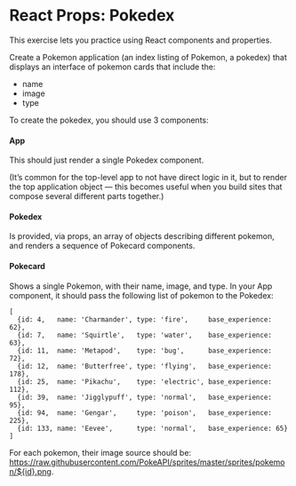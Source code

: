 # React Props: Pokedex
This exercise lets you practice using React components and properties.

Create a Pokemon application (an index listing of Pokemon, a pokedex) that displays an interface of pokemon cards that include the:
- name
- image
- type

To create the pokedex, you should use 3 components:
#### **App**
This should just render a single Pokedex component.

(It’s common for the top-level app to not have direct logic in it, but to render the top application object — this becomes useful when you build sites that compose several different parts together.)

#### **Pokedex**
Is provided, via props, an array of objects describing different pokemon, and renders a sequence of Pokecard components.

#### **Pokecard**
Shows a single Pokemon, with their name, image, and type.
In your App component, it should pass the following list of pokemon to the Pokedex:
```
[
  {id: 4,   name: 'Charmander', type: 'fire',     base_experience: 62},
  {id: 7,   name: 'Squirtle',   type: 'water',    base_experience: 63},
  {id: 11,  name: 'Metapod',    type: 'bug',      base_experience: 72},
  {id: 12,  name: 'Butterfree', type: 'flying',   base_experience: 178},
  {id: 25,  name: 'Pikachu',    type: 'electric', base_experience: 112},
  {id: 39,  name: 'Jigglypuff', type: 'normal',   base_experience: 95},
  {id: 94,  name: 'Gengar',     type: 'poison',   base_experience: 225},
  {id: 133, name: 'Eevee',      type: 'normal',   base_experience: 65}
]
```

For each pokemon, their image source should be:
https://raw.githubusercontent.com/PokeAPI/sprites/master/sprites/pokemon/${id}.png.